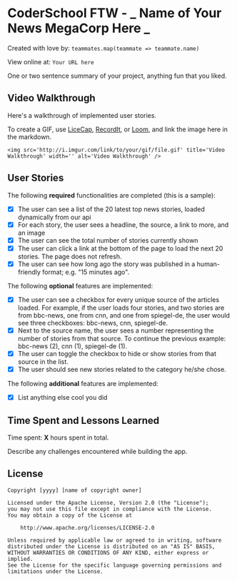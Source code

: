 # CoderSchool FTW - _ Name of Your News MegaCorp Here _

Created with love by: `teammates.map(teammate => teammate.name)`

View online at: `Your URL here`

One or two sentence summary of your project, anything fun that you liked.

## Video Walkthrough

Here's a walkthrough of implemented user stories.

To create a GIF, use [LiceCap](http://www.cockos.com/licecap/), [RecordIt](http://www.recordit.co), or [Loom](http://www.useloom.com), and link the image here in the markdown.

```
<img src='http://i.imgur.com/link/to/your/gif/file.gif' title='Video Walkthrough' width='' alt='Video Walkthrough' />
```

## User Stories

The following **required** functionalities are completed (this is a sample):

- [x] The user can see a list of the 20 latest top news stories, loaded dynamically from our api
- [x] For each story, the user sees a headline, the source, a link to more, and an image
- [x] The user can see the total number of stories currently shown
- [x] The user can click a link at the bottom of the page to load the next 20 stories. The page does not refresh.
- [x] The user can see how long ago the story was published in a human-friendly format; e.g. "15 minutes ago".

The following **optional** features are implemented:

- [x] The user can see a checkbox for every unique source of the articles loaded. For example, if the user loads four stories, and two stories are from bbc-news, one from cnn, and one from spiegel-de, the user would see three checkboxes: bbc-news, cnn, spiegel-de.
- [x] Next to the source name, the user sees a number representing the number of stories from that source. To continue the previous example: bbc-news (2), cnn (1), spiegel-de (1).
- [x] The user can toggle the checkbox to hide or show stories from that source in the list.
- [x] The user should see new stories related to the category he/she chose.

The following **additional** features are implemented:

- [x] List anything else cool you did

## Time Spent and Lessons Learned

Time spent: **X** hours spent in total.

Describe any challenges encountered while building the app.

## License

    Copyright [yyyy] [name of copyright owner]

    Licensed under the Apache License, Version 2.0 (the "License");
    you may not use this file except in compliance with the License.
    You may obtain a copy of the License at

        http://www.apache.org/licenses/LICENSE-2.0

    Unless required by applicable law or agreed to in writing, software
    distributed under the License is distributed on an "AS IS" BASIS,
    WITHOUT WARRANTIES OR CONDITIONS OF ANY KIND, either express or implied.
    See the License for the specific language governing permissions and
    limitations under the License.

